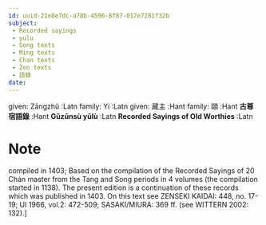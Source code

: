 ```yaml
---
id: uuid-21e8e7dc-a78b-4596-8f87-017e7281f32b
subject: 
 - Recorded sayings
 - yulu
 - Song texts
 - Ming texts
 - Chan texts
 - Zen texts
 - 語錄
date: 
---
```


given: Zāngzhǔ :Latn
family: Yí :Latn
given: 藏主 :Hant
family: 頤 :Hant
**古尊宿語錄** :Hant
**Gǔzūnsù yǔlù** :Latn
**Recorded Sayings of Old Worthies** :Latn
# Note
compiled in 1403; Based on the compilation of the Recorded Sayings of 20 Chán master from the Tang and Song periods in 4 volumes (the compilation started in 1138).  The present edition is a continuation of these records which was published in 1403. On this text see ZENSEKI KAIDAI: 448, no. 17-19; UI 1966, vol.2: 472-509; SASAKI/MIURA: 369 ff. (see WITTERN 2002: 132).]